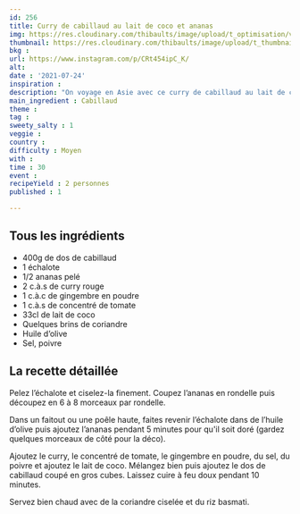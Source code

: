 ```yaml
---
id: 256
title: Curry de cabillaud au lait de coco et ananas 
img: https://res.cloudinary.com/thibaults/image/upload/t_optimisation/v1627198005/Recipes/20210724_curry_cabillaud_ananas.jpg
thumbnail: https://res.cloudinary.com/thibaults/image/upload/t_thumbnail_josie/v1627198005/Recipes/20210724_curry_cabillaud_ananas.jpg
bkg : 
url: https://www.instagram.com/p/CRt454ipC_K/
alt: 
date : '2021-07-24'
inspiration : 
description: "On voyage en Asie avec ce curry de cabillaud au lait de coco."
main_ingredient : Cabillaud
theme :
tag : 
sweety_salty : 1
veggie : 
country : 
difficulty : Moyen
with : 
time : 30
event : 
recipeYield : 2 personnes
published : 1

---
```


## Tous les ingrédients
 - 400g de dos de cabillaud
 - 1 échalote
 - 1/2 ananas pelé
 - 2 c.à.s de curry rouge
 - 1 c.à.c de gingembre en poudre
 - 1 c.à.s de concentré de tomate
 - 33cl de lait de coco
 - Quelques brins de coriandre
 - Huile d’olive
 - Sel, poivre

## La recette détaillée
Pelez l’échalote et ciselez-la finement. Coupez l’ananas en rondelle puis découpez en 6 à 8 morceaux par rondelle.

Dans un faitout ou une poêle haute, faites revenir l’échalote dans de l’huile d’olive puis ajoutez l’ananas pendant 5 minutes pour qu'il soit doré (gardez quelques morceaux de côté pour la déco).

Ajoutez le curry, le concentré de tomate, le gingembre en poudre, du sel, du poivre et ajoutez le lait de coco. Mélangez bien puis ajoutez le dos de cabillaud coupé en gros cubes. Laissez cuire à feu doux pendant 10 minutes.

Servez bien chaud avec de la coriandre ciselée et du riz basmati.